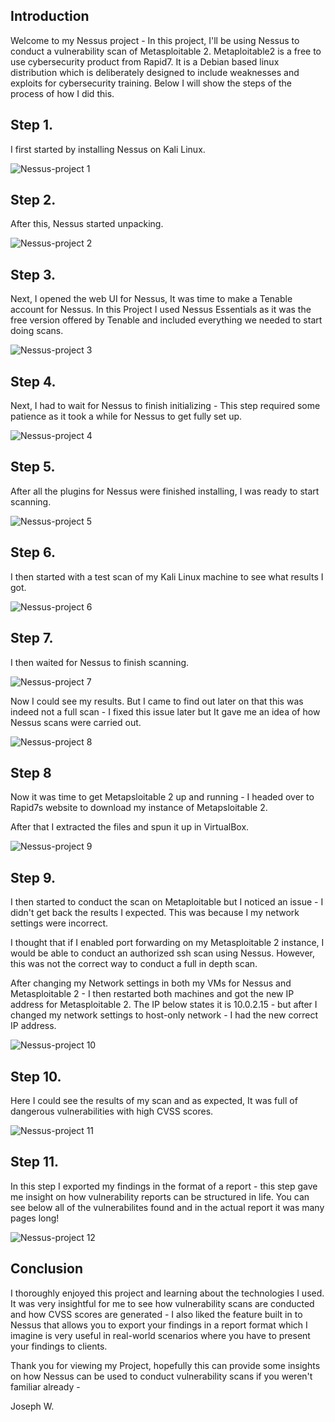 ## Introduction 
Welcome to my Nessus project - In this project, I'll be using Nessus to conduct a vulnerability scan of Metasploitable 2. 
Metaploitable2 is a free to use cybersecurity product from Rapid7.
It is a Debian based linux distribution which is deliberately designed to include weaknesses and exploits for cybersecurity training. 
Below I will show the steps of the process of how I did this. 

## Step 1. 

I first started by installing Nessus on Kali Linux. 

![Nessus-project 1 ](https://github.com/JWALL000/Nessus/blob/main/Step%201%20-%20welcome%20to%20my%20nessus%20project%20-%20installing%20on%20Kali%20linux.PNG)

## Step 2. 

After this, Nessus started unpacking. 

![Nessus-project 2 ](https://github.com/JWALL000/Nessus/blob/main/Step%202%20-%20unpacking%20Nessus.PNG)

## Step 3. 

Next, I opened the web UI for Nessus, It was time to make a Tenable account for Nessus. In this Project I used Nessus Essentials as it was the free version offered by Tenable and included everything we needed to start doing scans. 

![Nessus-project 3 ](https://github.com/JWALL000/Nessus/blob/main/Step%203%20-%20Opening%20the%20web%20UI%20with%20the%20ip%20of%20local%20host.PNG)

## Step 4. 

Next, I had to wait for Nessus to finish initializing - This step required some patience as it took a while for Nessus to get fully set up. 

![Nessus-project 4 ](https://github.com/JWALL000/Nessus/blob/main/Step%204%20-%20After%20creating%20my%20account%20-%20I%20had%20to%20wait%20for%20Nessus%20to%20finish%20intializing.PNG)

## Step 5. 

After all the plugins for Nessus were finished installing, I was ready to start scanning. 

![Nessus-project 5 ](https://github.com/JWALL000/Nessus/blob/main/Step%205%20-%20After%20plugins%20were%20finished%20installing.PNG)

## Step 6. 

I then started with a test scan of my Kali Linux machine to see what results I got. 


![Nessus-project 6 ](https://github.com/JWALL000/Nessus/blob/main/Step%206%20-%20Scanning%20local%20host.PNG)

## Step 7. 

I then waited for Nessus to finish scanning. 

![Nessus-project 7 ](https://github.com/JWALL000/Nessus/blob/main/Step%207%20-%20Vulnerabilities%20show%20up.PNG)

Now I could see my results. But I came to find out later on that this was indeed not a full scan - I fixed this issue later but It gave me an idea of how Nessus scans were carried out. 

![Nessus-project 8 ](https://github.com/JWALL000/Nessus/blob/main/Step%208%20-%20Scan%20still%20running%20-%20finding%20more%20severe%20vulnerabilites%20and%20giving%20them%20a%20CVSS%20score.PNG)

## Step 8 

Now it was time to get Metapsloitable 2 up and running - I headed over to Rapid7s website to download my instance of Metapsloitable 2. 

After that I extracted the files and spun it up in VirtualBox. 

![Nessus-project 9 ](https://github.com/JWALL000/Nessus/blob/main/Step%209%20-%20Getting%20metasploitable%202.PNG)


## Step 9. 

I then started to conduct the scan on Metaploitable but I noticed an issue - I didn't get back the results I expected. This was because I my network settings were incorrect. 

I thought that if I enabled port forwarding on my Metasploitable 2 instance, I would be able to conduct an authorized ssh scan using Nessus. However, this was not the correct way to conduct a full in depth scan. 

After changing my Network settings in both my VMs for Nessus and Metasploitable 2 - I then restarted both machines and got the new IP address for Metasploitable 2. 
The IP below states it is 10.0.2.15 - but after I changed my network settings to host-only network - I had the new correct IP address. 

![Nessus-project 10](https://github.com/JWALL000/Nessus/blob/main/Step%2010%20-%20Scanning%20Metasploitable%202.PNG)


## Step 10. 

Here I could see the results of my scan and as expected, It was full of dangerous vulnerabilities with high CVSS scores. 

![Nessus-project 11](https://github.com/JWALL000/Nessus/blob/main/Step%2011%20-%20Results%20of%20scan.PNG)

## Step 11. 

In this step I exported my findings in the format of a report - this step gave me insight on how vulnerability reports can be structured in life. You can see below all of the vulnerabilites found and in the actual report it was many pages long! 

![Nessus-project 12](https://github.com/JWALL000/Nessus/blob/main/Step%2012%20-%20Report%201.PNG)


## Conclusion 

I thoroughly enjoyed this project and learning about the technologies I used. It was very insightful for me to see how vulnerability scans are conducted and how CVSS scores are generated - I also liked the feature 
built in to Nessus that allows you to export your findings in a report format which I imagine is very useful in real-world scenarios where you have to present your findings to clients. 

Thank you for viewing my Project, hopefully this can provide some insights on how Nessus can be used to conduct vulnerability scans if you weren't familiar already - 

Joseph W. 


























